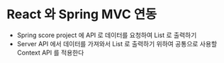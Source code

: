 # React 와 Spring MVC 연동

- Spring score project 에 API 로 데이터를 요청하여 List 로 출력하기
- Server API 에서 데이터를 가져와서 List 로 출력하기 위하여 공통으로 사용할 Context API 를 적용한다
